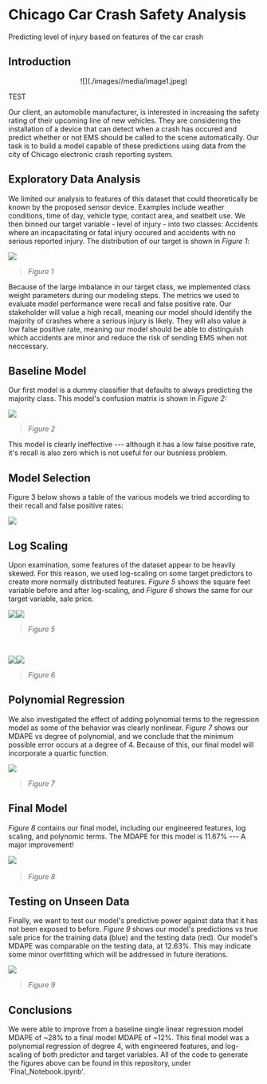 # Chicago Car Crash Safety Analysis

Predicting level of injury based on features of the car crash

## **Introduction**

<p align="center">
	![](./images//media/image1.jpeg)
</p>



TEST

Our client, an automobile manufacturer, is interested in increasing the safety rating of their upcoming line of new vehicles. They are considering the installation of a device that can detect when a crash has occured and predict whether or not EMS should be called to the scene automatically. Our task is to build a model capable of these predictions using data from the city of Chicago electronic crash reporting system. 


## **Exploratory Data Analysis**

We limited our analysis to features of this dataset that could theoretically be known by the proposed sensor device. Examples include weather conditions, time of day, vehicle type, contact area, and seatbelt use. We then binned our target variable - level of injury - into two classes: Accidents where an incapacitating or fatal injury occured and accidents with no serious reported injury. The distribution of our target is shown in *Figure 1*:


![](./images//media/image2.png)

> *Figure 1*

Because of the large imbalance in our target class, we implemented class weight parameters during our modeling steps. The metrics we used to evaluate model performance were recall and false positive rate. Our stakeholder will value a high recall, meaning our model should identify the majority of crashes where a serious injury is likely. They will also value a low false positive rate, meaning our model should be able to distinguish which accidents are minor and reduce the risk of sending EMS when not neccessary.  


## **Baseline Model**

Our first model is a dummy classifier that defaults to always predicting the majority class. This model's confusion matrix is shown in *Figure 2:*

![](./images//media/image3.png)

> *Figure 2*

This model is clearly ineffective --- although it has a low false positive rate, it's recall is also zero which is not useful for our busniess problem.

## **Model Selection**

Figure 3 below shows a table of the various models we tried according to their recall and false positive rates:

![](./images//media/image4.png)

## **Log Scaling**

Upon examination, some features of the dataset appear to be heavily
skewed. For this reason, we used log-scaling on some target predictors
to create more normally distributed features. *Figure 5* shows the
square feet variable before and after log-scaling, and *Figure 6* shows
the same for our target variable, sale price.

![](./images//media/image3.png)![](./images//media/image1.png)

> *Figure 5*

&nbsp;
&nbsp;
&nbsp;
&nbsp;

![](./images//media/image4.png)![](./images//media/image6.png)

> *Figure 6*

## **Polynomial Regression**

We also investigated the effect of adding polynomial terms to the
regression model as some of the behavior was clearly nonlinear. *Figure
7* shows our MDAPE vs degree of polynomial, and we conclude that the
minimum possible error occurs at a degree of 4. Because of this, our
final model will incorporate a quartic function.

![](./images//media/image2.png)

> *Figure 7*

## **Final Model**

*Figure 8* contains our final model, including our engineered features,
log scaling, and polynomic terms. The MDAPE for this model is 11.67% ---
A major improvement!

​​![](./images//media/image12.png)
> *Figure 8*

## **Testing on Unseen Data**

Finally, we want to test our model's predictive power against data that
it has not been exposed to before. *Figure 9* shows our model's
predictions vs true sale price for the training data (blue) and the
testing data (red). Our model's MDAPE was comparable on the testing
data, at 12.63%. This may indicate some minor overfitting which will be
addressed in future iterations.

![](./images//media/image8.png)
>*Figure 9*

## **Conclusions**

We were able to improve from a baseline single linear regression model
MDAPE of \~28% to a final model MDAPE of \~12%. This final model was a
polynomial regression of degree 4, with engineered features, and
log-scaling of both predictor and target variables. All of the code to
generate the figures above can be found in this repository, under
'Final_Notebook.ipynb'.